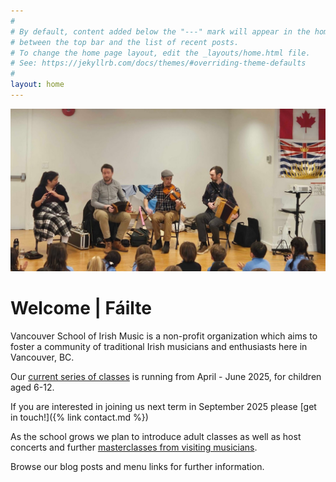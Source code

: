 ```yaml
---
#
# By default, content added below the "---" mark will appear in the home page
# between the top bar and the list of recent posts.
# To change the home page layout, edit the _layouts/home.html file.
# See: https://jekyllrb.com/docs/themes/#overriding-theme-defaults
#
layout: home
---
```


![Musicians on stage](/assets/img/claren-photo.jpg)

# Welcome | Fáilte

Vancouver School of Irish Music is a non-profit organization which aims to foster a community of traditional Irish musicians and enthusiasts here in Vancouver, BC.

Our [current series of classes](classes.md) is running from April - June 2025, for children aged 6-12.

If you are interested in joining us next term in September 2025 please [get in touch!]({% link contact.md %})

As the school grows we plan to introduce adult classes as well as host concerts and further [masterclasses from visiting musicians](_posts/2025-02-06-sean-gavin-lecture.md).

Browse our blog posts and menu links for further information. 


